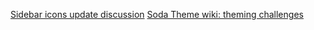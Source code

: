 [Sidebar icons update discussion](https://forum.sublimetext.com/t/sidebar-icons-in-themes/)
[Soda Theme wiki: theming challenges](https://github.com/buymeasoda/soda-theme/wiki/Theme-challenges-and-ideas)
